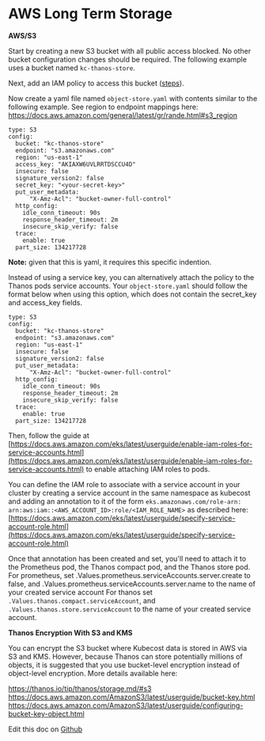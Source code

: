 AWS Long Term Storage
=====================

__AWS/S3__

Start by creating a new S3 bucket with all public access blocked. No other bucket configuration changes should be required. The following example uses a bucket named `kc-thanos-store`.

Next, add an IAM policy to access this bucket ([steps](/aws-service-account-thanos.md)).

Now create a yaml file named `object-store.yaml` with contents similar to the following example. See region to endpoint mappings here: <https://docs.aws.amazon.com/general/latest/gr/rande.html#s3_region>

```
type: S3
config:
  bucket: "kc-thanos-store"
  endpoint: "s3.amazonaws.com"
  region: "us-east-1"
  access_key: "AKIAXW6UVLRRTDSCCU4D"
  insecure: false
  signature_version2: false
  secret_key: "<your-secret-key>"
  put_user_metadata:
      "X-Amz-Acl": "bucket-owner-full-control"
  http_config:
    idle_conn_timeout: 90s
    response_header_timeout: 2m
    insecure_skip_verify: false
  trace:
    enable: true
  part_size: 134217728
```
**Note:** given that this is yaml, it requires this specific indention.

Instead of using a service key, you can alternatively attach the policy to the Thanos pods service accounts. Your `object-store.yaml` should follow the format below when using this option, which does not contain the secret_key and access_key fields.

```
type: S3
config:
  bucket: "kc-thanos-store"
  endpoint: "s3.amazonaws.com"
  region: "us-east-1"
  insecure: false
  signature_version2: false
  put_user_metadata:
      "X-Amz-Acl": "bucket-owner-full-control"
  http_config:
    idle_conn_timeout: 90s
    response_header_timeout: 2m
    insecure_skip_verify: false
  trace:
    enable: true
  part_size: 134217728
```

Then, follow the guide at [https://docs.aws.amazon.com/eks/latest/userguide/enable-iam-roles-for-service-accounts.html](https://docs.aws.amazon.com/eks/latest/userguide/enable-iam-roles-for-service-accounts.html) to enable attaching IAM roles to pods.

You can define the IAM role to associate with a service account in your cluster by creating a service account in the same namespace as kubecost and adding an annotation to it of the form `eks.amazonaws.com/role-arn: arn:aws:iam::<AWS_ACCOUNT_ID>:role/<IAM_ROLE_NAME>`
as described here: [https://docs.aws.amazon.com/eks/latest/userguide/specify-service-account-role.html](https://docs.aws.amazon.com/eks/latest/userguide/specify-service-account-role.html)

Once that annotation has been created and set, you'll need to attach it to the Prometheus pod, the Thanos compact pod, and the Thanos store pod.
For prometheus, set .Values.prometheus.serviceAccounts.server.create to false, and .Values.prometheus.serviceAccounts.server.name to the name of your created service account
For thanos set `.Values.thanos.compact.serviceAccount`, and `.Values.thanos.store.serviceAccount` to the name of your created service account.



__Thanos Encryption With S3 and KMS__

You can encrypt the S3 bucket where Kubecost data is stored in AWS via S3 and KMS. However, because Thanos can store potentially millions of objects, it is suggested that you use bucket-level encryption instead of object-level encryption. More details available here:

https://thanos.io/tip/thanos/storage.md/#s3
https://docs.aws.amazon.com/AmazonS3/latest/userguide/bucket-key.html
https://docs.aws.amazon.com/AmazonS3/latest/userguide/configuring-bucket-key-object.html


Edit this doc on [Github](https://github.com/kubecost/docs/blob/main/long-term-storage-aws.md)

<!--- {"article":"4407595952151","section":"4402829036567","permissiongroup":"1500001277122"} --->
